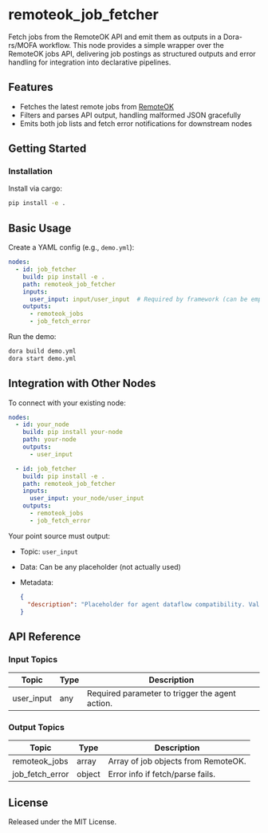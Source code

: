 # remoteok_job_fetcher

Fetch jobs from the RemoteOK API and emit them as outputs in a Dora-rs/MOFA workflow. This node provides a simple wrapper over the RemoteOK jobs API, delivering job postings as structured outputs and error handling for integration into declarative pipelines.

## Features
- Fetches the latest remote jobs from [RemoteOK](https://remoteok.com/)
- Filters and parses API output, handling malformed JSON gracefully
- Emits both job lists and fetch error notifications for downstream nodes

## Getting Started

### Installation
Install via cargo:
```bash
pip install -e .
```

## Basic Usage

Create a YAML config (e.g., `demo.yml`):

```yaml
nodes:
  - id: job_fetcher
    build: pip install -e .
    path: remoteok_job_fetcher
    inputs:
      user_input: input/user_input  # Required by framework (can be empty)
    outputs:
      - remoteok_jobs
      - job_fetch_error
```

Run the demo:

```bash
dora build demo.yml
dora start demo.yml
```

## Integration with Other Nodes

To connect with your existing node:

```yaml
nodes:
  - id: your_node
    build: pip install your-node
    path: your-node
    outputs:
      - user_input

  - id: job_fetcher
    build: pip install -e .
    path: remoteok_job_fetcher
    inputs:
      user_input: your_node/user_input
    outputs:
      - remoteok_jobs
      - job_fetch_error
```

Your point source must output:

* Topic: `user_input`
* Data: Can be any placeholder (not actually used)
* Metadata:

  ```json
  {
    "description": "Placeholder for agent dataflow compatibility. Value can be empty or null."
  }
  ```

## API Reference

### Input Topics

| Topic       | Type  | Description                                     |
| ----------- | ----- | ----------------------------------------------- |
| user_input  | any   | Required parameter to trigger the agent action. |

### Output Topics

| Topic           | Type   | Description                           |
| --------------- | ------ | ------------------------------------- |
| remoteok_jobs   | array  | Array of job objects from RemoteOK.   |
| job_fetch_error | object | Error info if fetch/parse fails.      |


## License

Released under the MIT License.

